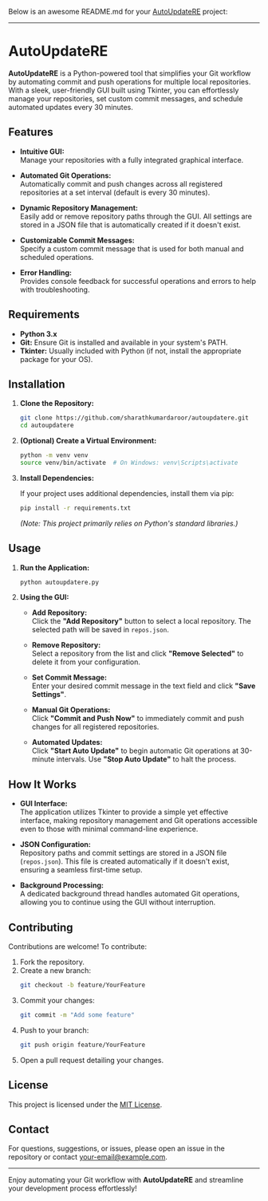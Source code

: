 Below is an awesome README.md for your [AutoUpdateRE](https://github.com/sharathkumardaroor/autoupdatere.git) project:

---

# AutoUpdateRE

**AutoUpdateRE** is a Python-powered tool that simplifies your Git workflow by automating commit and push operations for multiple local repositories. With a sleek, user-friendly GUI built using Tkinter, you can effortlessly manage your repositories, set custom commit messages, and schedule automated updates every 30 minutes.

## Features

- **Intuitive GUI:**  
  Manage your repositories with a fully integrated graphical interface.
  
- **Automated Git Operations:**  
  Automatically commit and push changes across all registered repositories at a set interval (default is every 30 minutes).

- **Dynamic Repository Management:**  
  Easily add or remove repository paths through the GUI. All settings are stored in a JSON file that is automatically created if it doesn't exist.

- **Customizable Commit Messages:**  
  Specify a custom commit message that is used for both manual and scheduled operations.

- **Error Handling:**  
  Provides console feedback for successful operations and errors to help with troubleshooting.

## Requirements

- **Python 3.x**  
- **Git:** Ensure Git is installed and available in your system's PATH.
- **Tkinter:** Usually included with Python (if not, install the appropriate package for your OS).

## Installation

1. **Clone the Repository:**

   ```bash
   git clone https://github.com/sharathkumardaroor/autoupdatere.git
   cd autoupdatere
   ```

2. **(Optional) Create a Virtual Environment:**

   ```bash
   python -m venv venv
   source venv/bin/activate  # On Windows: venv\Scripts\activate
   ```

3. **Install Dependencies:**

   If your project uses additional dependencies, install them via pip:
   
   ```bash
   pip install -r requirements.txt
   ```

   *(Note: This project primarily relies on Python's standard libraries.)*

## Usage

1. **Run the Application:**

   ```bash
   python autoupdatere.py
   ```

2. **Using the GUI:**

   - **Add Repository:**  
     Click the **"Add Repository"** button to select a local repository. The selected path will be saved in `repos.json`.

   - **Remove Repository:**  
     Select a repository from the list and click **"Remove Selected"** to delete it from your configuration.

   - **Set Commit Message:**  
     Enter your desired commit message in the text field and click **"Save Settings"**.

   - **Manual Git Operations:**  
     Click **"Commit and Push Now"** to immediately commit and push changes for all registered repositories.

   - **Automated Updates:**  
     Click **"Start Auto Update"** to begin automatic Git operations at 30-minute intervals. Use **"Stop Auto Update"** to halt the process.

## How It Works

- **GUI Interface:**  
  The application utilizes Tkinter to provide a simple yet effective interface, making repository management and Git operations accessible even to those with minimal command-line experience.

- **JSON Configuration:**  
  Repository paths and commit settings are stored in a JSON file (`repos.json`). This file is created automatically if it doesn't exist, ensuring a seamless first-time setup.

- **Background Processing:**  
  A dedicated background thread handles automated Git operations, allowing you to continue using the GUI without interruption.

## Contributing

Contributions are welcome! To contribute:

1. Fork the repository.
2. Create a new branch:  
   ```bash
   git checkout -b feature/YourFeature
   ```
3. Commit your changes:  
   ```bash
   git commit -m "Add some feature"
   ```
4. Push to your branch:  
   ```bash
   git push origin feature/YourFeature
   ```
5. Open a pull request detailing your changes.

## License

This project is licensed under the [MIT License](LICENSE).

## Contact

For questions, suggestions, or issues, please open an issue in the repository or contact [your-email@example.com](mailto:your-email@example.com).

---

Enjoy automating your Git workflow with **AutoUpdateRE** and streamline your development process effortlessly!
